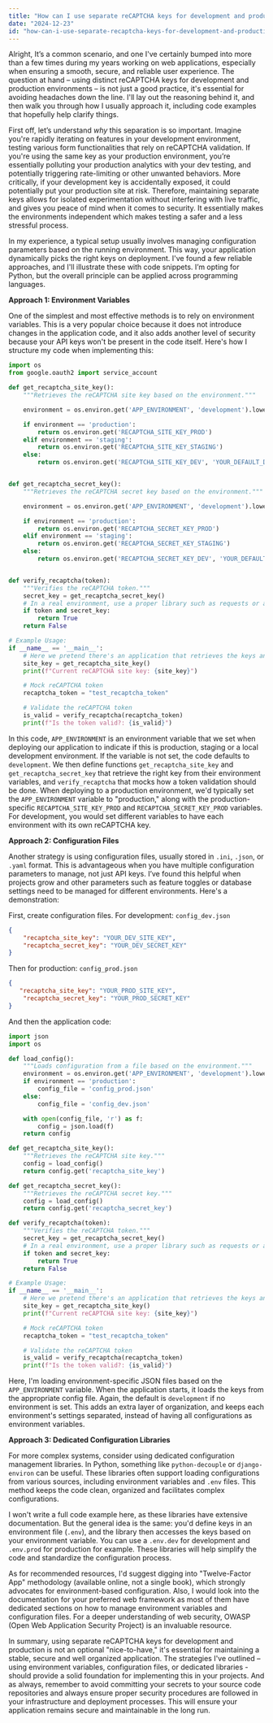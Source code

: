 ```yaml
---
title: "How can I use separate reCAPTCHA keys for development and production?"
date: "2024-12-23"
id: "how-can-i-use-separate-recaptcha-keys-for-development-and-production"
---
```


Alright,  It’s a common scenario, and one I've certainly bumped into more than a few times during my years working on web applications, especially when ensuring a smooth, secure, and reliable user experience. The question at hand – using distinct reCAPTCHA keys for development and production environments – is not just a good practice, it's essential for avoiding headaches down the line. I'll lay out the reasoning behind it, and then walk you through how I usually approach it, including code examples that hopefully help clarify things.

First off, let’s understand *why* this separation is so important. Imagine you're rapidly iterating on features in your development environment, testing various form functionalities that rely on reCAPTCHA validation. If you're using the same key as your production environment, you’re essentially polluting your production analytics with your dev testing, and potentially triggering rate-limiting or other unwanted behaviors. More critically, if your development key is accidentally exposed, it could potentially put your production site at risk. Therefore, maintaining separate keys allows for isolated experimentation without interfering with live traffic, and gives you peace of mind when it comes to security. It essentially makes the environments independent which makes testing a safer and a less stressful process.

In my experience, a typical setup usually involves managing configuration parameters based on the running environment. This way, your application dynamically picks the right keys on deployment. I've found a few reliable approaches, and I'll illustrate these with code snippets. I’m opting for Python, but the overall principle can be applied across programming languages.

**Approach 1: Environment Variables**

One of the simplest and most effective methods is to rely on environment variables. This is a very popular choice because it does not introduce changes in the application code, and it also adds another level of security because your API keys won't be present in the code itself. Here's how I structure my code when implementing this:

```python
import os
from google.oauth2 import service_account

def get_recaptcha_site_key():
    """Retrieves the reCAPTCHA site key based on the environment."""

    environment = os.environ.get('APP_ENVIRONMENT', 'development').lower()

    if environment == 'production':
        return os.environ.get('RECAPTCHA_SITE_KEY_PROD')
    elif environment == 'staging':
        return os.environ.get('RECAPTCHA_SITE_KEY_STAGING')
    else:
        return os.environ.get('RECAPTCHA_SITE_KEY_DEV', 'YOUR_DEFAULT_DEV_KEY')


def get_recaptcha_secret_key():
    """Retrieves the reCAPTCHA secret key based on the environment."""

    environment = os.environ.get('APP_ENVIRONMENT', 'development').lower()

    if environment == 'production':
        return os.environ.get('RECAPTCHA_SECRET_KEY_PROD')
    elif environment == 'staging':
        return os.environ.get('RECAPTCHA_SECRET_KEY_STAGING')
    else:
        return os.environ.get('RECAPTCHA_SECRET_KEY_DEV', 'YOUR_DEFAULT_DEV_KEY')


def verify_recaptcha(token):
    """Verifies the reCAPTCHA token."""
    secret_key = get_recaptcha_secret_key()
    # In a real environment, use a proper library such as requests or a dedicated google reCaptcha package to verify
    if token and secret_key:
        return True
    return False

# Example Usage:
if __name__ == '__main__':
    # Here we pretend there's an application that retrieves the keys and executes a reCAPTCHA validation
    site_key = get_recaptcha_site_key()
    print(f"Current reCAPTCHA site key: {site_key}")

    # Mock reCAPTCHA token
    recaptcha_token = "test_recaptcha_token"

    # Validate the reCAPTCHA token
    is_valid = verify_recaptcha(recaptcha_token)
    print(f"Is the token valid?: {is_valid}")
```

In this code, `APP_ENVIRONMENT` is an environment variable that we set when deploying our application to indicate if this is production, staging or a local development environment. If the variable is not set, the code defaults to `development`. We then define functions `get_recaptcha_site_key` and `get_recaptcha_secret_key` that retrieve the right key from their environment variables, and `verify_recaptcha` that mocks how a token validation should be done. When deploying to a production environment, we'd typically set the `APP_ENVIRONMENT` variable to "production," along with the production-specific `RECAPTCHA_SITE_KEY_PROD` and `RECAPTCHA_SECRET_KEY_PROD` variables. For development, you would set different variables to have each environment with its own reCAPTCHA key.

**Approach 2: Configuration Files**

Another strategy is using configuration files, usually stored in `.ini`, `.json`, or `.yaml` format. This is advantageous when you have multiple configuration parameters to manage, not just API keys. I’ve found this helpful when projects grow and other parameters such as feature toggles or database settings need to be managed for different environments. Here's a demonstration:

First, create configuration files. For development: `config_dev.json`
```json
{
    "recaptcha_site_key": "YOUR_DEV_SITE_KEY",
    "recaptcha_secret_key": "YOUR_DEV_SECRET_KEY"
}
```

Then for production: `config_prod.json`
```json
{
   "recaptcha_site_key": "YOUR_PROD_SITE_KEY",
    "recaptcha_secret_key": "YOUR_PROD_SECRET_KEY"
}
```
And then the application code:
```python
import json
import os

def load_config():
    """Loads configuration from a file based on the environment."""
    environment = os.environ.get('APP_ENVIRONMENT', 'development').lower()
    if environment == 'production':
        config_file = 'config_prod.json'
    else:
        config_file = 'config_dev.json'

    with open(config_file, 'r') as f:
        config = json.load(f)
    return config

def get_recaptcha_site_key():
    """Retrieves the reCAPTCHA site key."""
    config = load_config()
    return config.get('recaptcha_site_key')

def get_recaptcha_secret_key():
    """Retrieves the reCAPTCHA secret key."""
    config = load_config()
    return config.get('recaptcha_secret_key')

def verify_recaptcha(token):
    """Verifies the reCAPTCHA token."""
    secret_key = get_recaptcha_secret_key()
    # In a real environment, use a proper library such as requests or a dedicated google reCaptcha package to verify
    if token and secret_key:
        return True
    return False

# Example Usage:
if __name__ == '__main__':
    # Here we pretend there's an application that retrieves the keys and executes a reCAPTCHA validation
    site_key = get_recaptcha_site_key()
    print(f"Current reCAPTCHA site key: {site_key}")

    # Mock reCAPTCHA token
    recaptcha_token = "test_recaptcha_token"

    # Validate the reCAPTCHA token
    is_valid = verify_recaptcha(recaptcha_token)
    print(f"Is the token valid?: {is_valid}")

```

Here, I'm loading environment-specific JSON files based on the `APP_ENVIRONMENT` variable. When the application starts, it loads the keys from the appropriate config file. Again, the default is `development` if no environment is set. This adds an extra layer of organization, and keeps each environment's settings separated, instead of having all configurations as environment variables.

**Approach 3: Dedicated Configuration Libraries**

For more complex systems, consider using dedicated configuration management libraries. In Python, something like `python-decouple` or `django-environ` can be useful. These libraries often support loading configurations from various sources, including environment variables and `.env` files. This method keeps the code clean, organized and facilitates complex configurations.

I won't write a full code example here, as these libraries have extensive documentation. But the general idea is the same: you'd define keys in an environment file (`.env`), and the library then accesses the keys based on your environment variable. You can use a `.env.dev` for development and `.env.prod` for production for example. These libraries will help simplify the code and standardize the configuration process.

As for recommended resources, I'd suggest digging into "Twelve-Factor App" methodology (available online, not a single book), which strongly advocates for environment-based configuration. Also, I would look into the documentation for your preferred web framework as most of them have dedicated sections on how to manage environment variables and configuration files. For a deeper understanding of web security, OWASP (Open Web Application Security Project) is an invaluable resource.

In summary, using separate reCAPTCHA keys for development and production is not an optional "nice-to-have," it's essential for maintaining a stable, secure and well organized application. The strategies I've outlined – using environment variables, configuration files, or dedicated libraries - should provide a solid foundation for implementing this in your projects. And as always, remember to avoid committing your secrets to your source code repositories and always ensure proper security procedures are followed in your infrastructure and deployment processes. This will ensure your application remains secure and maintainable in the long run.
